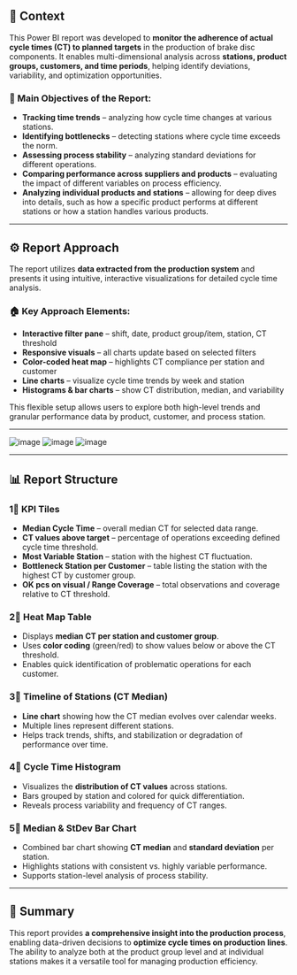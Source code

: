 ## 📌 Context

This Power BI report was developed to **monitor the adherence of actual cycle times (CT) to planned targets** in the production of brake disc components. It enables multi-dimensional analysis across **stations, product groups, customers, and time periods**, helping identify deviations, variability, and optimization opportunities.

### 🎯 Main Objectives of the Report:
- **Tracking time trends** – analyzing how cycle time changes at various stations.
- **Identifying bottlenecks** – detecting stations where cycle time exceeds the norm.
- **Assessing process stability** – analyzing standard deviations for different operations.
- **Comparing performance across suppliers and products** – evaluating the impact of different variables on process efficiency.
- **Analyzing individual products and stations** – allowing for deep dives into details, such as how a specific product performs at different stations or how a station handles various products.

---

## ⚙️ Report Approach

The report utilizes **data extracted from the production system** and presents it using intuitive, interactive visualizations for detailed cycle time analysis.

### 🏠 Key Approach Elements:
- **Interactive filter pane** – shift, date, product group/item, station, CT threshold
- **Responsive visuals** – all charts update based on selected filters
- **Color-coded heat map** – highlights CT compliance per station and customer
- **Line charts** – visualize cycle time trends by week and station
- **Histograms & bar charts** – show CT distribution, median, and variability

This flexible setup allows users to explore both high-level trends and granular performance data by product, customer, and process station.

---
![image](https://github.com/user-attachments/assets/d7c5b138-67aa-465c-ba22-16d382c626ca)
![image](https://github.com/user-attachments/assets/1b8b7155-3065-43a7-b08e-6b3d5b757ee6)
![image](https://github.com/user-attachments/assets/72ac9762-74ba-4dc4-8878-d4dcdbfea61a)

---

## 📊 Report Structure

### 1⃣ KPI Tiles
- **Median Cycle Time** – overall median CT for selected data range.
- **CT values above target** – percentage of operations exceeding defined cycle time threshold.
- **Most Variable Station** – station with the highest CT fluctuation.
- **Bottleneck Station per Customer** – table listing the station with the highest CT by customer group.
- **OK pcs on visual / Range Coverage** – total observations and coverage relative to CT threshold.

### 2⃣ Heat Map Table
- Displays **median CT per station and customer group**.
- Uses **color coding** (green/red) to show values below or above the CT threshold.
- Enables quick identification of problematic operations for each customer.

### 3⃣ Timeline of Stations (CT Median)
- **Line chart** showing how the CT median evolves over calendar weeks.
- Multiple lines represent different stations.
- Helps track trends, shifts, and stabilization or degradation of performance over time.

### 4⃣ Cycle Time Histogram
- Visualizes the **distribution of CT values** across stations.
- Bars grouped by station and colored for quick differentiation.
- Reveals process variability and frequency of CT ranges.

### 5⃣ Median & StDev Bar Chart
- Combined bar chart showing **CT median** and **standard deviation** per station.
- Highlights stations with consistent vs. highly variable performance.
- Supports station-level analysis of process stability.

---

## 📌 Summary
This report provides **a comprehensive insight into the production process**, enabling data-driven decisions to **optimize cycle times on production lines**. The ability to analyze both at the product group level and at individual stations makes it a versatile tool for managing production efficiency.
